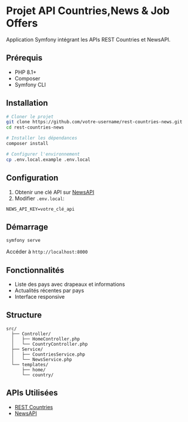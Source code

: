 # Projet API Countries,News & Job Offers

Application Symfony intégrant les APIs REST Countries et NewsAPI.

## Prérequis
- PHP 8.1+
- Composer
- Symfony CLI

## Installation

```bash
# Cloner le projet
git clone https://github.com/votre-username/rest-countries-news.git
cd rest-countries-news

# Installer les dépendances
composer install

# Configurer l'environnement
cp .env.local.example .env.local
```

## Configuration

1. Obtenir une clé API sur [NewsAPI](https://newsapi.org/)
2. Modifier `.env.local`:
```
NEWS_API_KEY=votre_clé_api
```

## Démarrage

```bash
symfony serve
```
Accéder à `http://localhost:8000`

## Fonctionnalités
- Liste des pays avec drapeaux et informations
- Actualités récentes par pays
- Interface responsive

## Structure
```
src/
  ├── Controller/
  │   ├── HomeController.php
  │   └── CountryController.php
  ├── Service/
  │   ├── CountriesService.php
  │   └── NewsService.php
  └── templates/
      ├── home/
      └── country/
```

## APIs Utilisées
- [REST Countries](https://restcountries.com/)
- [NewsAPI](https://newsapi.org/)
